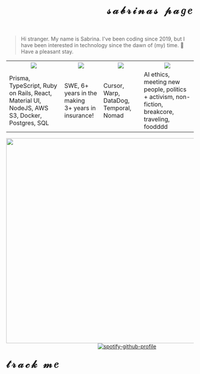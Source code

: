 <body>
  
<div style="position: relative">
  <div id="user-content-toc" align="right">
    <ul style="list-style: none;">
      <summary>
        <h1 style="letter-spacing: 5px;" align="right"> 𝓈𝒶𝒷𝓇𝒾𝓃𝒶𝓈 𝓅𝒶𝑔𝑒 </h1></br>
      </summary>
    </ul>
  </div>
  
  > Hi stranger. My name is Sabrina. I've been coding since 2019, but I have been interested in technology since the dawn of (my) time. 🍭 Have a pleasant stay.
  
 [comment]: <> (<p align="center"> .❀。• *₊°。 ❀°。.❀。• *₊°。 ❀°。.❀。• *₊° </p>)

  <table>
    <tr>
      <th><img src="https://github.com/user-attachments/assets/628ecda5-00b2-4772-8366-de468171d6f4"/></th>
      <th><img src="https://github.com/user-attachments/assets/3ddc2909-689b-465c-9291-ad4fd300d351"/></th>
      <th><img src="https://github.com/user-attachments/assets/1418f5c2-1abb-4bbf-804a-fa8da0ee1b5b"/></th>
      <th><img src="https://github.com/user-attachments/assets/99f1eae8-6c94-47ba-bcd8-8a130eb42cb9"/></th>
    </tr>
    <tr>
      <td>Prisma, TypeScript, Ruby on Rails, React, Material UI, NodeJS, AWS S3, Docker, Postgres, SQL</td>
      <td>SWE, 6+ years in the making <br/> 3+ years in insurance! </td>
      <td>Cursor, Warp, DataDog, Temporal, Nomad</td>
      <td>AI ethics, meeting new people, politics + activism, non-fiction, breakcore, traveling, foodddd</td>
    </tr>
  </table>
  
  <img align="left" src="https://github.com/user-attachments/assets/765b6608-03d3-4a11-a4f6-8724fbac6caa" height="550"/>

<div>
  <h1 align="left" style="letter-spacing: 5px; float: left;"> 𝓉𝓇𝒶𝒸𝓀 𝓂𝑒 </h1><br>
<div align="center">
  
[![spotify-github-profile](https://spotify-github-profile.kittinanx.com/api/view?uid=pikatree1&cover_image=true&theme=default)](https://github.com/sabrinaspage) </br>

</div>

</div>
  
</body>
